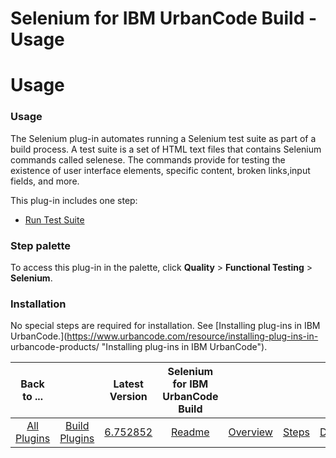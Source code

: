 
Selenium for IBM UrbanCode Build - Usage
========================================

# Usage



### Usage




 



The Selenium plug-in automates running a Selenium test suite as part of a build process. A test 
suite is a set of HTML text files that contains Selenium commands called selenese. The commands provide for testing the 
existence of user interface elements, specific content, broken links,input fields, and more.




This plug-in includes 
one step:


* [Run Test Suite](#steps)



### **Step palette**


To access this plug-in in the palette, click 
**Quality** > **Functional Testing** > **Selenium**.


### Installation


No special steps are required for 
installation. See [Installing plug-ins in IBM UrbanCode.](https://www.urbancode.com/resource/installing-plug-ins-in-
urbancode-products/ "Installing plug-ins in IBM UrbanCode").




|Back to ...||Latest Version|Selenium for IBM UrbanCode Build ||||
| :---: | :---: | :---: | :---: | :---: | :---: | :---: |
|[All Plugins](../../index.md)|[Build Plugins](../README.md)|[6.752852](https://raw.githubusercontent.com/UrbanCode/IBM-UCB-PLUGINS/main/files/Selenium/Selenium-6.752852.zip)|[Readme](README.md)|[Overview](overview.md)|[Steps](steps.md)|[Downloads](downloads.md)|
